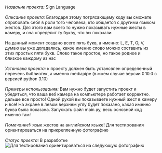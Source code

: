 *Название проекта:* Sign Language<br />
<br />
*Описание проекта:* Благодаря этому потрясающему коду вы сможете опробовать себя в роли того человека, кто общается с другими языком жестов. Для этого вам всего то нужно показывать нужные жесты в камеру, и она определит ту букву, что вы показали<br />
<br />
На данный момент создано всего пять букв, а именно: L, E, T, O, V, думаю вы уже догадались, какое именно слово можно составить из этих простых пяти букв. Слово такое простое, но такое родное и близкое каждому из нас<br />
<br />
*Установка проекта:* к проекту должен быть установлен определенный перечень библиотек, а именно mediapipe (в моем случае версии 0.10.0 с версией python 3.10)<br />
<br />
*Примеры использования:* Вам нужно будет запустить проект и убедиться, что ваша веб камера на компьютере работает корректно. дальше все просто! Одной рукой вы показываете нужный жест в камеру и все! На экране в левом верхнем углу будет показано, какая именно буква была показана. Запускать файл main.py, весь основной код именно там!<br />
<br />
*Помечание!:* язык жестов на английском языке! Для тестирования ориентироваться на прикрепленную фотографию<br />
<br />
*Статус проекта:* В разработке
![Для тестирования ориентироваться на следующую фотографию](https://i.pinimg.com/736x/18/0b/10/180b109dc346c333d9d7bd47c1d4b3d7.jpg)
